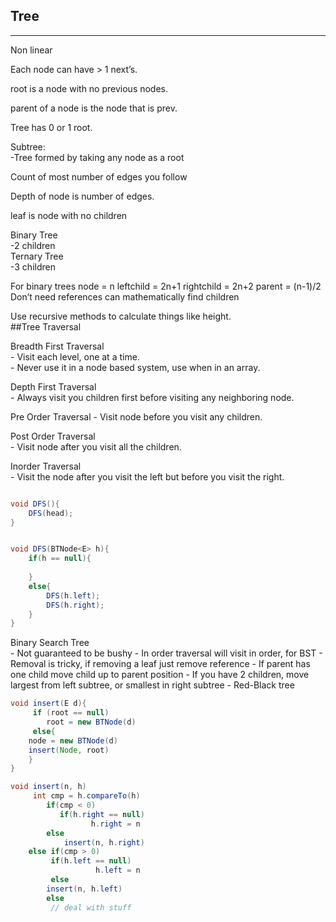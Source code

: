 Tree
--------------
--------------
Non linear  

Each node can have > 1 next’s.  

root is a node with no previous nodes.  

parent of a node is the node that is prev.  

Tree has 0 or 1 root.  

Subtree:	
		-Tree formed by taking any node as a root  

Count of most number of edges you follow  

Depth of node is number of edges.  

leaf is node with no children  


Binary Tree  
       -2 children  
Ternary Tree  
	-3 children  


For binary trees
    node = n
leftchild = 2n+1
rightchild = 2n+2
parent = (n-1)/2
Don’t need references can mathematically find children



Use recursive methods to calculate things like height.  
##Tree Traversal
       

Breadth First Traversal  
	- Visit each level, one at a time.  
	- Never use it in a node based system, use when in an array.  

Depth First Traversal  
      	- Always visit you children first before visiting any neighboring node.  

Pre Order Traversal 
      	- Visit node before you visit any children.  

Post Order Traversal  
      	- Visit node after you visit all the children.  

Inorder Traversal  
	- Visit the node after you visit the left but before you visit the right.  


```java

void DFS(){
    DFS(head);
}


void DFS(BTNode<E> h){
    if(h == null){
        
    }
    else{
        DFS(h.left);
        DFS(h.right);
    }
}
```


Binary Search Tree  
       - Not guaranteed to be bushy
       - In order traversal will visit in order, for BST
       - Removal is tricky, if removing a leaf just remove reference
       - If parent has one child move child up to parent position
       - If you have 2 children, move largest from left subtree, or smallest in
       	 right subtree
       - Red-Black tree

```java
void insert(E d){
     if (root == null)
     	root = new BTNode(d)
     else{
	node = new BTNode(d)
	insert(Node, root)
	}
}

void insert(n, h)
     int cmp = h.compareTo(h)
     	if(cmp < 0)
	       if(h.right == null)
	       		  h.right = n
		else
			insert(n, h.right)
	else if(cmp > 0)
	     if(h.left == null)
	     	       h.left = n
	     else
		insert(n, h.left)
        else 
	     // deal with stuff 
```
